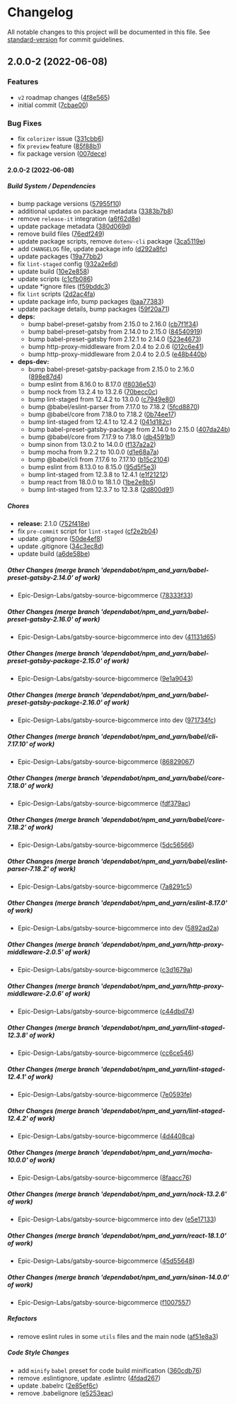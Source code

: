 # Changelog

All notable changes to this project will be documented in this file. See [standard-version](https://github.com/conventional-changelog/standard-version) for commit guidelines.

## 2.0.0-2 (2022-06-08)

### Features

- `v2` roadmap changes ([4f8e565](https://github.com/Epic-Design-Labs/gatsby-source-bigcommerce/commit/4f8e56501775f7618c93b14efd39c8c9ba6a7d32))
- initial commit ([7cbae00](https://github.com/Epic-Design-Labs/gatsby-source-bigcommerce/commit/7cbae00fd7414a61e78a5a6ad20c7dcbd9da2dcd))

### Bug Fixes

- fix `colorizer` issue ([331cbb6](https://github.com/Epic-Design-Labs/gatsby-source-bigcommerce/commit/331cbb644ea0157ff4e0dae529175f396f5528ac))
- fix `preview` feature ([85f88b1](https://github.com/Epic-Design-Labs/gatsby-source-bigcommerce/commit/85f88b116b8ed7093dcffd9e3d41f2848efe4bef))
- fix package version ([007dece](https://github.com/Epic-Design-Labs/gatsby-source-bigcommerce/commit/007dece2ee56ed485f94b3bea14cbabb2237455f))

#### 2.0.0-2 (2022-06-08)

##### Build System / Dependencies

- bump package versions ([57955f10](https://github.com/Epic-Design-Labs/gatsby-source-bigcommerce/commit/57955f1083aa211c4b0ce2774f714ee20c28152a))
- additional updates on package metadata ([3383b7b8](https://github.com/Epic-Design-Labs/gatsby-source-bigcommerce/commit/3383b7b8663ac967c8acc58831c6d290161f9436))
- remove `release-it` integration ([a6f62d8e](https://github.com/Epic-Design-Labs/gatsby-source-bigcommerce/commit/a6f62d8eedaa56f5c8f21ab905c7a95df2bf8bd5))
- update package metadata ([380d069d](https://github.com/Epic-Design-Labs/gatsby-source-bigcommerce/commit/380d069da406b3f95855d230d42649b7ee14e1f9))
- remove build files ([76edf249](https://github.com/Epic-Design-Labs/gatsby-source-bigcommerce/commit/76edf249b588ee46eeca463c19335fbe187f2c6c))
- update package scripts, remove `dotenv-cli` package ([3ca5119e](https://github.com/Epic-Design-Labs/gatsby-source-bigcommerce/commit/3ca5119e9c9cadfecab2a38784c4b68b9f53290a))
- add `CHANGELOG` file, update package info ([d292a8fc](https://github.com/Epic-Design-Labs/gatsby-source-bigcommerce/commit/d292a8fc8432083d740535e69f7a8cab5c14c08d))
- update packages ([19a77bb2](https://github.com/Epic-Design-Labs/gatsby-source-bigcommerce/commit/19a77bb2ef775c0d9401dbddfced989db39907fa))
- fix `lint-staged` config ([932a2e6d](https://github.com/Epic-Design-Labs/gatsby-source-bigcommerce/commit/932a2e6d01a2aba2b8424e12486a94dbdf937afe))
- update build ([10e2e858](https://github.com/Epic-Design-Labs/gatsby-source-bigcommerce/commit/10e2e85825dac757c56daa23356aac1842975894))
- update scripts ([c1cfb086](https://github.com/Epic-Design-Labs/gatsby-source-bigcommerce/commit/c1cfb086c0f9eb76e641dc7a4f3050f253494fa9))
- update \*ignore files ([f59bddc3](https://github.com/Epic-Design-Labs/gatsby-source-bigcommerce/commit/f59bddc337454d502c7b9ad255be02c905b14d47))
- fix `lint` scripts ([2d2ac4fa](https://github.com/Epic-Design-Labs/gatsby-source-bigcommerce/commit/2d2ac4fabad3efcc502a46a752ce3ad25498dfca))
- update package info, bump packages ([baa77383](https://github.com/Epic-Design-Labs/gatsby-source-bigcommerce/commit/baa77383fa451ba2d1a77bca61f2370ed918d377))
- update package details, bump packages ([59f20a71](https://github.com/Epic-Design-Labs/gatsby-source-bigcommerce/commit/59f20a718a7db48460fe68184c3b44ffa69e017d))
- **deps:**
  - bump babel-preset-gatsby from 2.15.0 to 2.16.0 ([cb7f1f34](https://github.com/Epic-Design-Labs/gatsby-source-bigcommerce/commit/cb7f1f34b295348f445b627d9f9f2e0a755dfaf1))
  - bump babel-preset-gatsby from 2.14.0 to 2.15.0 ([84540919](https://github.com/Epic-Design-Labs/gatsby-source-bigcommerce/commit/845409195d56031293c39ccee65828a579e0fd48))
  - bump babel-preset-gatsby from 2.12.1 to 2.14.0 ([523e4673](https://github.com/Epic-Design-Labs/gatsby-source-bigcommerce/commit/523e4673287c4363a37f27f0195154f9771bbbd1))
  - bump http-proxy-middleware from 2.0.4 to 2.0.6 ([012c6e41](https://github.com/Epic-Design-Labs/gatsby-source-bigcommerce/commit/012c6e410538baef010ef7649c4a5f80ee5d8387))
  - bump http-proxy-middleware from 2.0.4 to 2.0.5 ([e48b440b](https://github.com/Epic-Design-Labs/gatsby-source-bigcommerce/commit/e48b440b6dfd910ecddea5d04f1d56fae107f3ab))
- **deps-dev:**
  - bump babel-preset-gatsby-package from 2.15.0 to 2.16.0 ([898e87d4](https://github.com/Epic-Design-Labs/gatsby-source-bigcommerce/commit/898e87d4292046eae61e41a564b92dabb70005cd))
  - bump eslint from 8.16.0 to 8.17.0 ([f8036e53](https://github.com/Epic-Design-Labs/gatsby-source-bigcommerce/commit/f8036e539eaafe88af792342766c4a5098ec4f1e))
  - bump nock from 13.2.4 to 13.2.6 ([70becc0c](https://github.com/Epic-Design-Labs/gatsby-source-bigcommerce/commit/70becc0c7391deb07b7c6829800822655f7a1bd3))
  - bump lint-staged from 12.4.2 to 13.0.0 ([c7949e80](https://github.com/Epic-Design-Labs/gatsby-source-bigcommerce/commit/c7949e8041f2a11c3ec48a56e1fdf4f8ea2b0262))
  - bump @babel/eslint-parser from 7.17.0 to 7.18.2 ([5fcd8870](https://github.com/Epic-Design-Labs/gatsby-source-bigcommerce/commit/5fcd8870fedc5cb115b12a342ba8cedc987e36b2))
  - bump @babel/core from 7.18.0 to 7.18.2 ([0b74ee17](https://github.com/Epic-Design-Labs/gatsby-source-bigcommerce/commit/0b74ee17334ea5d5cd42f5bae523d6b69c7172eb))
  - bump lint-staged from 12.4.1 to 12.4.2 ([041d182c](https://github.com/Epic-Design-Labs/gatsby-source-bigcommerce/commit/041d182c47cdfca69f6476257f28aedda5cbf61d))
  - bump babel-preset-gatsby-package from 2.14.0 to 2.15.0 ([407da24b](https://github.com/Epic-Design-Labs/gatsby-source-bigcommerce/commit/407da24b58b1be3d20acde867b7f3969446e0a57))
  - bump @babel/core from 7.17.9 to 7.18.0 ([db4591b1](https://github.com/Epic-Design-Labs/gatsby-source-bigcommerce/commit/db4591b12ca152b77a5f21225196b044d3ba4d56))
  - bump sinon from 13.0.2 to 14.0.0 ([f137a2a2](https://github.com/Epic-Design-Labs/gatsby-source-bigcommerce/commit/f137a2a239e014b77294b7d84225c277087ee8af))
  - bump mocha from 9.2.2 to 10.0.0 ([d1e68a7a](https://github.com/Epic-Design-Labs/gatsby-source-bigcommerce/commit/d1e68a7a4d7a9549461592892a889b132f7620fa))
  - bump @babel/cli from 7.17.6 to 7.17.10 ([b15c2104](https://github.com/Epic-Design-Labs/gatsby-source-bigcommerce/commit/b15c2104a2587b6bcdba9196941ddf9aec2b9947))
  - bump eslint from 8.13.0 to 8.15.0 ([95d5f5e3](https://github.com/Epic-Design-Labs/gatsby-source-bigcommerce/commit/95d5f5e3b14ac53e480e3374f830a761375cae95))
  - bump lint-staged from 12.3.8 to 12.4.1 ([e1f21212](https://github.com/Epic-Design-Labs/gatsby-source-bigcommerce/commit/e1f212128c4caa044b3bdba53e09791edc62089a))
  - bump react from 18.0.0 to 18.1.0 ([1be2e8b5](https://github.com/Epic-Design-Labs/gatsby-source-bigcommerce/commit/1be2e8b59369fc40a3db3c1ef9281b53bb5982ea))
  - bump lint-staged from 12.3.7 to 12.3.8 ([2d800d91](https://github.com/Epic-Design-Labs/gatsby-source-bigcommerce/commit/2d800d9176421ea060a64b049b6146390c9a21fc))

##### Chores

- **release:** 2.1.0 ([752f418e](https://github.com/Epic-Design-Labs/gatsby-source-bigcommerce/commit/752f418e64d623d7faf490373400d2851a16164f))
- fix `pre-commit` script for `lint-staged` ([cf2e2b04](https://github.com/Epic-Design-Labs/gatsby-source-bigcommerce/commit/cf2e2b04109a92ef231ace9e7759da063289aae4))
- update .gitignore ([50de4ef8](https://github.com/Epic-Design-Labs/gatsby-source-bigcommerce/commit/50de4ef884dc6918123599cfbf229e61def179cb))
- update .gitignore ([34c3ec8d](https://github.com/Epic-Design-Labs/gatsby-source-bigcommerce/commit/34c3ec8d053b9f76c65a554e233043857cbc6ccf))
- update build ([a6de58be](https://github.com/Epic-Design-Labs/gatsby-source-bigcommerce/commit/a6de58be76ab98ac5d44d4d084dacf6a74083458))

##### Other Changes (merge branch 'dependabot/npm_and_yarn/babel-preset-gatsby-2.14.0' of work)

- Epic-Design-Labs/gatsby-source-bigcommerce ([78333f33](https://github.com/Epic-Design-Labs/gatsby-source-bigcommerce/commit/78333f330116e5c396a7dfbf4ecaccba28f44cf5))

##### Other Changes (merge branch 'dependabot/npm_and_yarn/babel-preset-gatsby-2.16.0' of work)

- Epic-Design-Labs/gatsby-source-bigcommerce into dev ([41131d65](https://github.com/Epic-Design-Labs/gatsby-source-bigcommerce/commit/41131d65c5a422d4bf4c4bf872f2229d225fa4d4))

##### Other Changes (merge branch 'dependabot/npm_and_yarn/babel-preset-gatsby-package-2.15.0' of work)

- Epic-Design-Labs/gatsby-source-bigcommerce ([9e1a9043](https://github.com/Epic-Design-Labs/gatsby-source-bigcommerce/commit/9e1a90436c1a7922caa49db569da11b5623946d6))

##### Other Changes (merge branch 'dependabot/npm_and_yarn/babel-preset-gatsby-package-2.16.0' of work)

- Epic-Design-Labs/gatsby-source-bigcommerce into dev ([971734fc](https://github.com/Epic-Design-Labs/gatsby-source-bigcommerce/commit/971734fcb1df396445f998c27bd2ca31bbfccb76))

##### Other Changes (merge branch 'dependabot/npm_and_yarn/babel/cli-7.17.10' of work)

- Epic-Design-Labs/gatsby-source-bigcommerce ([86829067](https://github.com/Epic-Design-Labs/gatsby-source-bigcommerce/commit/868290675cafbcb5f2d2ff17637bf3d8fb4844a5))

##### Other Changes (merge branch 'dependabot/npm_and_yarn/babel/core-7.18.0' of work)

- Epic-Design-Labs/gatsby-source-bigcommerce ([fdf379ac](https://github.com/Epic-Design-Labs/gatsby-source-bigcommerce/commit/fdf379acc05efb662710e051db476895e09a399d))

##### Other Changes (merge branch 'dependabot/npm_and_yarn/babel/core-7.18.2' of work)

- Epic-Design-Labs/gatsby-source-bigcommerce ([5dc56566](https://github.com/Epic-Design-Labs/gatsby-source-bigcommerce/commit/5dc56566db43c9a9026b40d74a0b917030fac547))

##### Other Changes (merge branch 'dependabot/npm_and_yarn/babel/eslint-parser-7.18.2' of work)

- Epic-Design-Labs/gatsby-source-bigcommerce ([7a8291c5](https://github.com/Epic-Design-Labs/gatsby-source-bigcommerce/commit/7a8291c5a9f7c4c7e510667251657d0a523b4f19))

##### Other Changes (merge branch 'dependabot/npm_and_yarn/eslint-8.17.0' of work)

- Epic-Design-Labs/gatsby-source-bigcommerce into dev ([5892ad2a](https://github.com/Epic-Design-Labs/gatsby-source-bigcommerce/commit/5892ad2a602ad3c912c9e1ab64f620bdcde20d54))

##### Other Changes (merge branch 'dependabot/npm_and_yarn/http-proxy-middleware-2.0.5' of work)

- Epic-Design-Labs/gatsby-source-bigcommerce ([c3d1679a](https://github.com/Epic-Design-Labs/gatsby-source-bigcommerce/commit/c3d1679a42d2d4e98b31acc66c34fb3a7fd9b3a5))

##### Other Changes (merge branch 'dependabot/npm_and_yarn/http-proxy-middleware-2.0.6' of work)

- Epic-Design-Labs/gatsby-source-bigcommerce ([c44dbd74](https://github.com/Epic-Design-Labs/gatsby-source-bigcommerce/commit/c44dbd74da079fbf404087f4a74648bf1c21c39f))

##### Other Changes (merge branch 'dependabot/npm_and_yarn/lint-staged-12.3.8' of work)

- Epic-Design-Labs/gatsby-source-bigcommerce ([cc6ce546](https://github.com/Epic-Design-Labs/gatsby-source-bigcommerce/commit/cc6ce546a5fd96c56e390ffc79940fb6f8c377e6))

##### Other Changes (merge branch 'dependabot/npm_and_yarn/lint-staged-12.4.1' of work)

- Epic-Design-Labs/gatsby-source-bigcommerce ([7e0593fe](https://github.com/Epic-Design-Labs/gatsby-source-bigcommerce/commit/7e0593fedc7fd9a60b08429596cc42a6d7f67b6f))

##### Other Changes (merge branch 'dependabot/npm_and_yarn/lint-staged-12.4.2' of work)

- Epic-Design-Labs/gatsby-source-bigcommerce ([4d4408ca](https://github.com/Epic-Design-Labs/gatsby-source-bigcommerce/commit/4d4408caeb0a8d6bc0f78d3e39432fc91af3c302))

##### Other Changes (merge branch 'dependabot/npm_and_yarn/mocha-10.0.0' of work)

- Epic-Design-Labs/gatsby-source-bigcommerce ([8faacc76](https://github.com/Epic-Design-Labs/gatsby-source-bigcommerce/commit/8faacc769aec53424f073d9a02bb792798fe4d5a))

##### Other Changes (merge branch 'dependabot/npm_and_yarn/nock-13.2.6' of work)

- Epic-Design-Labs/gatsby-source-bigcommerce into dev ([e5e17133](https://github.com/Epic-Design-Labs/gatsby-source-bigcommerce/commit/e5e17133d74ca23df1c6b6bc6e4a83e43a3fefcf))

##### Other Changes (merge branch 'dependabot/npm_and_yarn/react-18.1.0' of work)

- Epic-Design-Labs/gatsby-source-bigcommerce ([45d55648](https://github.com/Epic-Design-Labs/gatsby-source-bigcommerce/commit/45d55648ea4f6f7fc16cb1f3b61013d9aecf5683))

##### Other Changes (merge branch 'dependabot/npm_and_yarn/sinon-14.0.0' of work)

- Epic-Design-Labs/gatsby-source-bigcommerce ([f1007557](https://github.com/Epic-Design-Labs/gatsby-source-bigcommerce/commit/f100755724ab5546fb24e53b16b643b2644b4346))

##### Refactors

- remove eslint rules in some `utils` files and the main node ([af51e8a3](https://github.com/Epic-Design-Labs/gatsby-source-bigcommerce/commit/af51e8a3beb4c1b0fd0b2c7e01c5d439d208159c))

##### Code Style Changes

- add `minify` `babel` preset for code build minification ([360cdb76](https://github.com/Epic-Design-Labs/gatsby-source-bigcommerce/commit/360cdb767b732d89bd11908e7547aa37975464ee))
- remove .eslintignore, update .eslintrc ([4fdad267](https://github.com/Epic-Design-Labs/gatsby-source-bigcommerce/commit/4fdad267cb1967ab6c1dbc0a0dbb120ce442b938))
- update .babelrc ([2e85ef6c](https://github.com/Epic-Design-Labs/gatsby-source-bigcommerce/commit/2e85ef6cf7aeee0cfb2d17b58d4b62926f485d8c))
- remove .babelignore ([e5253eac](https://github.com/Epic-Design-Labs/gatsby-source-bigcommerce/commit/e5253eac6f5e18f5bed45346210f8d015f4276ac))
